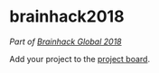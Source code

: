 # brainhack2018

_Part of [Brainhack Global 2018](http://www.brainhack.org/global2018/)_

Add your project to the [project board](https://github.com/neurodata/brainhack2018/projects/1).

